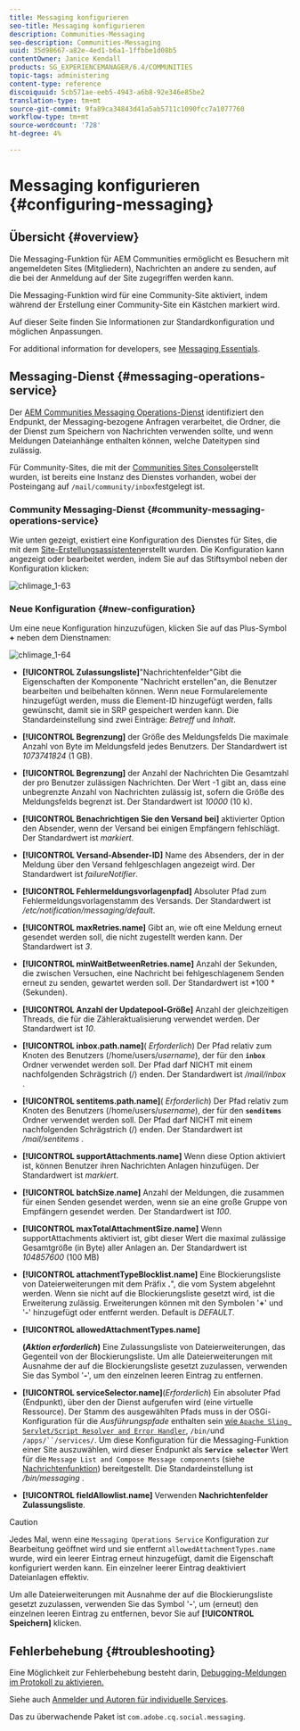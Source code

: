 ```yaml
---
title: Messaging konfigurieren
seo-title: Messaging konfigurieren
description: Communities-Messaging
seo-description: Communities-Messaging
uuid: 35d98667-a82e-4ed1-b6a1-1ffbbe1d08b5
contentOwner: Janice Kendall
products: SG_EXPERIENCEMANAGER/6.4/COMMUNITIES
topic-tags: administering
content-type: reference
discoiquuid: 5cb571ae-eeb5-4943-a6b8-92e346e85be2
translation-type: tm+mt
source-git-commit: 9fa89ca34843d41a5ab5711c1090fcc7a1077760
workflow-type: tm+mt
source-wordcount: '728'
ht-degree: 4%

---
```



# Messaging konfigurieren {#configuring-messaging}

## Übersicht {#overview}

Die Messaging-Funktion für AEM Communities ermöglicht es Besuchern mit angemeldeten Sites (Mitgliedern), Nachrichten an andere zu senden, auf die bei der Anmeldung auf der Site zugegriffen werden kann.

Die Messaging-Funktion wird für eine Community-Site aktiviert, indem während der Erstellung [](sites-console.md)einer Community-Site ein Kästchen markiert wird.

Auf dieser Seite finden Sie Informationen zur Standardkonfiguration und möglichen Anpassungen.

For additional information for developers, see [Messaging Essentials](essentials-messaging.md).

## Messaging-Dienst {#messaging-operations-service}

Der [AEM Communities Messaging Operations-Dienst](http://localhost:4502/system/console/configMgr/com.adobe.cq.social.messaging.client.endpoints.impl.MessagingOperationsServiceImpl) identifiziert den Endpunkt, der Messaging-bezogene Anfragen verarbeitet, die Ordner, die der Dienst zum Speichern von Nachrichten verwenden sollte, und wenn Meldungen Dateianhänge enthalten können, welche Dateitypen sind zulässig.

Für Community-Sites, die mit der [Communities Sites Console](sites-console.md)erstellt wurden, ist bereits eine Instanz des Dienstes vorhanden, wobei der Posteingang auf `/mail/community/inbox`festgelegt ist.

### Community Messaging-Dienst {#community-messaging-operations-service}

Wie unten gezeigt, existiert eine Konfiguration des Dienstes für Sites, die mit dem [Site-Erstellungsassistenten](sites-console.md)erstellt wurden. Die Konfiguration kann angezeigt oder bearbeitet werden, indem Sie auf das Stiftsymbol neben der Konfiguration klicken:

![chlimage_1-63](assets/chlimage_1-63.png)

### Neue Konfiguration {#new-configuration}

Um eine neue Konfiguration hinzuzufügen, klicken Sie auf das Plus-Symbol **+** neben dem Dienstnamen:

![chlimage_1-64](assets/chlimage_1-64.png)

* **[!UICONTROL Zulassungsliste]**&quot;Nachrichtenfelder&quot;Gibt die Eigenschaften der Komponente &quot;Nachricht erstellen&quot;an, die Benutzer bearbeiten und beibehalten können. Wenn neue Formularelemente hinzugefügt werden, muss die Element-ID hinzugefügt werden, falls gewünscht, damit sie in SRP gespeichert werden kann. Die Standardeinstellung sind zwei Einträge: 
*Betreff* und *Inhalt*.

* **[!UICONTROL Begrenzung]** der Größe des Meldungsfelds Die maximale Anzahl von Byte im Meldungsfeld jedes Benutzers. Der Standardwert ist 
*1073741824* (1 GB).

* **[!UICONTROL Begrenzung]** der Anzahl der Nachrichten Die Gesamtzahl der pro Benutzer zulässigen Nachrichten. Der Wert -1 gibt an, dass eine unbegrenzte Anzahl von Nachrichten zulässig ist, sofern die Größe des Meldungsfelds begrenzt ist. Der Standardwert ist 
*10000* (10 k).

* **[!UICONTROL Benachrichtigen Sie den Versand bei]** aktivierter Option den Absender, wenn der Versand bei einigen Empfängern fehlschlägt. Der Standardwert ist 
*markiert*.

* **[!UICONTROL Versand-Absender-ID]** Name des Absenders, der in der Meldung über den Versand fehlgeschlagen angezeigt wird. Der Standardwert ist 
*failureNotifier*.

* **[!UICONTROL Fehlermeldungsvorlagenpfad]** Absoluter Pfad zum Fehlermeldungsvorlagenstamm des Versands. Der Standardwert ist 
*/etc/notification/messaging/default*.

* **[!UICONTROL maxRetries.name]** Gibt an, wie oft eine Meldung erneut gesendet werden soll, die nicht zugestellt werden kann. Der Standardwert ist 
*3*.

* **[!UICONTROL minWaitBetweenRetries.name]** Anzahl der Sekunden, die zwischen Versuchen, eine Nachricht bei fehlgeschlagenem Senden erneut zu senden, gewartet werden soll. Der Standardwert ist *100 *(Sekunden).

* **[!UICONTROL Anzahl der Updatepool-Größe]** Anzahl der gleichzeitigen Threads, die für die Zähleraktualisierung verwendet werden. Der Standardwert ist 
*10*.

* **[!UICONTROL inbox.path.name]**(
*Erforderlich*) Der Pfad relativ zum Knoten des Benutzers (/home/users/*username*), der für den **`inbox`** Ordner verwendet werden soll. Der Pfad darf NICHT mit einem nachfolgenden Schrägstrich (/) enden. Der Standardwert ist */mail/inbox* .

* **[!UICONTROL sentitems.path.name]**(
*Erforderlich*) Der Pfad relativ zum Knoten des Benutzers (/home/users/*username*), der für den **`senditems`** Ordner verwendet werden soll. Der Pfad darf NICHT mit einem nachfolgenden Schrägstrich (/) enden. Der Standardwert ist */mail/sentitems* .

* **[!UICONTROL supportAttachments.name]** Wenn diese Option aktiviert ist, können Benutzer ihren Nachrichten Anlagen hinzufügen. Der Standardwert ist 
*markiert*.

* **[!UICONTROL batchSize.name]** Anzahl der Meldungen, die zusammen für einen Senden gesendet werden, wenn sie an eine große Gruppe von Empfängern gesendet werden. Der Standardwert ist 
*100*.

* **[!UICONTROL maxTotalAttachmentSize.name]** Wenn supportAttachments aktiviert ist, gibt dieser Wert die maximal zulässige Gesamtgröße (in Byte) aller Anlagen an. Der Standardwert ist 
*104857600* (100 MB)

* **[!UICONTROL attachmentTypeBlocklist.name]** Eine Blockierungsliste von Dateierweiterungen mit dem Präfix
**.**&quot;, die vom System abgelehnt werden. Wenn sie nicht auf die Blockierungsliste gesetzt wird, ist die Erweiterung zulässig. Erweiterungen können mit den Symbolen &#39;**+**&#39; und &#39;**-**&#39; hinzugefügt oder entfernt werden. Default is *DEFAULT*.

* **[!UICONTROL allowedAttachmentTypes.name]**

   **(*Aktion erforderlich*)** Eine Zulassungsliste von Dateierweiterungen, das Gegenteil von der Blockierungsliste. Um alle Dateierweiterungen mit Ausnahme der auf die Blockierungsliste gesetzt zuzulassen, verwenden Sie das Symbol &#39;**-**&#39;, um den einzelnen leeren Eintrag zu entfernen.

* **[!UICONTROL serviceSelector.name]**(*Erforderlich*) Ein absoluter Pfad (Endpunkt), über den der Dienst aufgerufen wird (eine virtuelle Ressource). Der Stamm des ausgewählten Pfads muss in der OSGi-Konfiguration für die *Ausführungspfade* enthalten sein [ wie `Apache Sling Servlet/Script Resolver and Error Handler`](http://localhost:4502/system/console/configMgr/org.apache.sling.servlets.resolver.SlingServletResolver), `/bin/`und `/apps/``/services/`. Um diese Konfiguration für die Messaging-Funktion einer Site auszuwählen, wird dieser Endpunkt als **`Service selector`** Wert für die `Message List and Compose Message components` (siehe [Nachrichtenfunktion](configure-messaging.md)) bereitgestellt. Die Standardeinstellung ist */bin/messaging* .

* **[!UICONTROL fieldAllowlist.name]** Verwenden 
**Nachrichtenfelder Zulassungsliste**.

>[!CAUTION]
>
>Jedes Mal, wenn eine `Messaging Operations Service` Konfiguration zur Bearbeitung geöffnet wird und sie entfernt `allowedAttachmentTypes.name` wurde, wird ein leerer Eintrag erneut hinzugefügt, damit die Eigenschaft konfiguriert werden kann. Ein einzelner leerer Eintrag deaktiviert Dateianlagen effektiv.
>
>Um alle Dateierweiterungen mit Ausnahme der auf die Blockierungsliste gesetzt zuzulassen, verwenden Sie das Symbol &#39;**-**&#39;, um (erneut) den einzelnen leeren Eintrag zu entfernen, bevor Sie auf **[!UICONTROL Speichern]** klicken.

## Fehlerbehebung {#troubleshooting}

Eine Möglichkeit zur Fehlerbehebung besteht darin, [Debugging-Meldungen im Protokoll zu aktivieren.](../../help/sites-administering/troubleshooting.md)

Siehe auch [Anmelder und Autoren für individuelle Services](../../help/sites-deploying/configure-logging.md#loggers-and-writers-for-individual-services).

Das zu überwachende Paket ist `com.adobe.cq.social.messaging`.
